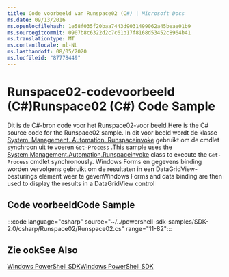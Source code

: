 ```yaml
---
title: Code voorbeeld van Runspace02 (C#) | Microsoft Docs
ms.date: 09/13/2016
ms.openlocfilehash: 1e58f035f20baa7443d9031499062a45beae01b9
ms.sourcegitcommit: 0907b8c6322d2c7c61b17f8168d53452c8964b41
ms.translationtype: MT
ms.contentlocale: nl-NL
ms.lasthandoff: 08/05/2020
ms.locfileid: "87778449"
---
```

# <a name="runspace02-c-code-sample"></a><span data-ttu-id="059c2-102">Runspace02-codevoorbeeld (C#)</span><span class="sxs-lookup"><span data-stu-id="059c2-102">Runspace02 (C#) Code Sample</span></span>

<span data-ttu-id="059c2-103">Dit is de C#-bron code voor het Runspace02-voor beeld.</span><span class="sxs-lookup"><span data-stu-id="059c2-103">Here is the C# source code for the Runspace02 sample.</span></span> <span data-ttu-id="059c2-104">In dit voor beeld wordt de klasse [System. Management. Automation. Runspaceinvoke](/dotnet/api/System.Management.Automation.RunspaceInvoke) gebruikt om de cmdlet synchroon uit te voeren `Get-Process` .</span><span class="sxs-lookup"><span data-stu-id="059c2-104">This sample uses the [System.Management.Automation.Runspaceinvoke](/dotnet/api/System.Management.Automation.RunspaceInvoke) class to execute the `Get-Process` cmdlet synchronously.</span></span> <span data-ttu-id="059c2-105">Windows Forms en gegevens binding worden vervolgens gebruikt om de resultaten in een DataGridView-besturings element weer te geven</span><span class="sxs-lookup"><span data-stu-id="059c2-105">Windows Forms and data binding are then used to display the results in a DataGridView control</span></span>

## <a name="code-sample"></a><span data-ttu-id="059c2-106">Code voorbeeld</span><span class="sxs-lookup"><span data-stu-id="059c2-106">Code Sample</span></span>

:::code language="csharp" source="~/../powershell-sdk-samples/SDK-2.0/csharp/Runspace02/Runspace02.cs" range="11-82":::

## <a name="see-also"></a><span data-ttu-id="059c2-107">Zie ook</span><span class="sxs-lookup"><span data-stu-id="059c2-107">See Also</span></span>

[<span data-ttu-id="059c2-108">Windows PowerShell SDK</span><span class="sxs-lookup"><span data-stu-id="059c2-108">Windows PowerShell SDK</span></span>](../windows-powershell-reference.md)
